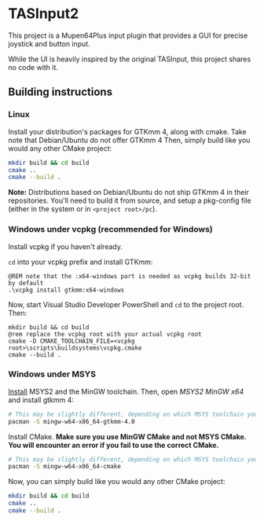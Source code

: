 # TASInput2

This project is a Mupen64Plus input plugin that provides a GUI for precise joystick and button input.

While the UI is heavily inspired by the original TASInput, this project shares no code with it.

## Building instructions
### Linux
Install your distribution's packages for GTKmm 4, along with cmake. Take note that Debian/Ubuntu do not offer GTKmm 4
Then, simply build like you would any other CMake project:
```sh
mkdir build && cd build
cmake ..
cmake --build .
```
**Note:** Distributions based on Debian/Ubuntu do not ship GTKmm 4 in their repositories. You'll need to build it from source, and setup a pkg-config file (either in the system or in `<project root>/pc`).

### Windows under vcpkg (recommended for Windows)
Install vcpkg if you haven't already.

`cd` into your vcpkg prefix and install GTKmm:
```batch
@REM note that the :x64-windows part is needed as vcpkg builds 32-bit by default
.\vcpkg install gtkmm:x64-windows
```

Now, start Visual Studio Developer PowerShell and `cd` to the project root. Then:
```batch
mkdir build && cd build
@rem replace the vcpkg root with your actual vcpkg root
cmake -D CMAKE_TOOLCHAIN_FILE=<vcpkg root>\scripts\buildsystems\vcpkg.cmake
cmake --build .
```


### Windows under MSYS
[Install](https://www.msys2.org/#installation) MSYS2 and the MinGW toolchain. Then, open *MSYS2 MinGW x64* and install gtkmm 4:
```sh
# This may be slightly different, depending on which MSYS toolchain you use.
pacman -S mingw-w64-x86_64-gtkmm-4.0
```
Install CMake. **Make sure you use MinGW CMake and not MSYS CMake. You will encounter an error if you fail to use the correct CMake.**
```sh
# This may be slightly different, depending on which MSYS toolchain you use.
pacman -S mingw-w64-x86_64-cmake
```
Now, you can simply build like you would any other CMake project:
```sh
mkdir build && cd build
cmake ..
cmake --build .
```